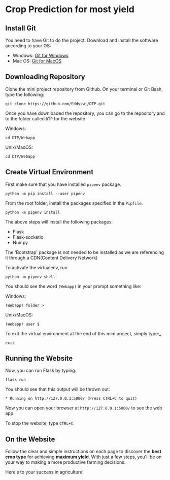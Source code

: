 # Crop Prediction for most yield

## Install Git

You need to have Git to do the project. Download and install the software according to your OS:
- Windows: [Git for Windows](https://git-scm.com/download/win)
- Mac OS: [Git for MacOS](https://git-scm.com/download/mac)

## Downloading Repository
Clone the mini project repository from Github. On your terminal or Git Bash, type the following:

```shell
git clone https://github.com/Eddyswj/DTP.git
```

Once you have downloaded the repository, you can go to the repository and to the folder called `DTP` for the website

Windows:
```dos
cd DTP/Webapp
```

Unix/MacOS:
```shell
cd DTP/Webapp
```

## Create Virtual Environment 

First make sure that you have installed `pipenv` package.

```shell
python -m pip install --user pipenv
```

From the root folder, install the packages specified in the `Pipfile`.
```shell
python -m pipenv install
```
The above steps will install the following packages:
- Flask 
- Flask-socketio
- Numpy

The 'Bootstrap' package is not needed to be installed as we are referencing it through a CDN(Content Delivery Network)

To activate the virtualenv, run
```shell
python -m pipenv shell
```

You should see the word `(Webapp)` in your prompt something like:

Windows:
```dos
(Webapp) folder >
```
Unix/MacOS:
```shell
(Webapp) user $
```

To exit the virtual environment at the end of this mini project, simply type:_
```shell
exit
```
## Running the Website
Now, you can run Flask by typing:

```shell
flask run
```

You should see that this output will be thrown out:

```shell
* Running on http://127.0.0.1:5000/ (Press CTRL+C to quit)
```

Now you can open your browser at `http://127.0.0.1:5000/` to see the web app. 

To stop the website, type `CTRL+C`.  

## On the Website

Follow the clear and simple instructions on each page to discover the **best crop type** for achieving **maximum yield**. With just a few steps, you'll be on your way to making a more productive farming decisions. 

Here's to your success in agriculture!

